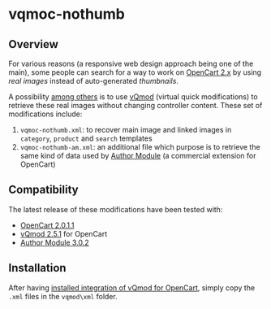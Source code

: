 # vqmoc-nothumb

## Overview

For various reasons (a responsive web design approach being one of the main), some people can search for a way to work on [OpenCart 2.x](https://github.com/opencart/opencart) by using _real images_ instead of auto-generated _thumbnails_.

A possibility [among others](http://bit.ly/1FQrjCR) is to use [vQmod](https://github.com/vqmod/vqmod) (virtual quick modifications) to retrieve these real images without changing controller content. These set of modifications include:

1. `vqmoc-nothumb.xml`: to recover main image and linked images in `category`, `product` and `search` templates
2. `vqmoc-nothumb-am.xml`: an additional file which purpose is to retrieve the same kind of data used by [Author Module](http://www.opencart.com/index.php?route=extension/extension/info&extension_id=3254) (a commercial extension for OpenCart)

## Compatibility

The latest release of these modifications have been tested with:

* [OpenCart 2.0.1.1](https://github.com/opencart/opencart/releases/tag/2.0.1.1)
* [vQmod 2.5.1](https://github.com/vqmod/vqmod/releases/tag/v2.5.1-opencart.zip) for OpenCart
* [Author Module 3.0.2](http://www.opencart.com/index.php?route=extension/extension/info&extension_id=3254)

## Installation

After having [installed integration of vQmod for OpenCart](https://github.com/vqmod/vqmod/wiki/Installing-vQmod-on-OpenCart), simply copy the `.xml` files in the `vqmod\xml` folder.
